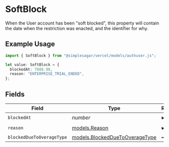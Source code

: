 # SoftBlock

When the User account has been "soft blocked", this property will contain the date when the restriction was enacted, and the identifier for why.

## Example Usage

```typescript
import { SoftBlock } from "@simplesagar/vercel/models/authuser.js";

let value: SoftBlock = {
  blockedAt: 7088.98,
  reason: "ENTERPRISE_TRIAL_ENDED",
};
```

## Fields

| Field                                                                  | Type                                                                   | Required                                                               | Description                                                            |
| ---------------------------------------------------------------------- | ---------------------------------------------------------------------- | ---------------------------------------------------------------------- | ---------------------------------------------------------------------- |
| `blockedAt`                                                            | *number*                                                               | :heavy_check_mark:                                                     | N/A                                                                    |
| `reason`                                                               | [models.Reason](../models/reason.md)                                   | :heavy_check_mark:                                                     | N/A                                                                    |
| `blockedDueToOverageType`                                              | [models.BlockedDueToOverageType](../models/blockedduetooveragetype.md) | :heavy_minus_sign:                                                     | N/A                                                                    |